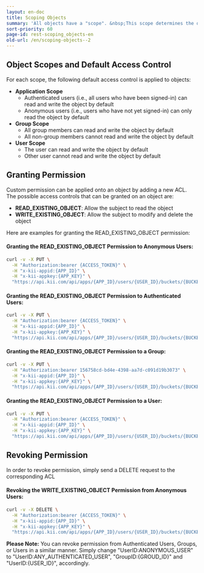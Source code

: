 ```yaml
---
layout: en-doc
title: Scoping Objects
summary: 'All objects have a "scope". &nbsp;This scope determines the default access control applied to the object upon its creation.&nbsp;For example, an object created in an "Application Scope" bucket will have "Application Scope".'
sort-priority: 60
page-id: rest-scoping_objects-en
old-url: /en/scoping-objects--2
---
```

## Object Scopes and Default Access Control

For each scope, the following default access control is applied to objects:

* **Application Scope**
    * Authenticated users (i.e., all users who have been signed-in) can read and write the object by default
    * Anonymous users (i.e., users who have not yet signed-in) can only read the object by default
* **Group Scope**
    * All group members can read and write the object by default
    * All non-group members cannot read and write the object by default
* **User Scope**
    * The user can read and write the object by default
    * Other user cannot read and write the object by default

## Granting Permission

Custom permission can be applied onto an object by adding a new ACL.  The possible access controls that can be granted on an object are:

* **READ\_EXISTING\_OBJECT**: Allow the subject to read the object
* **WRITE\_EXISTING\_OBJECT**: Allow the subject to modify and delete the object

Here are examples for granting the READ\_EXISTING\_OBJECT permission:

#### Granting the READ\_EXISTING\_OBJECT Permission to Anonymous Users:

```sh
curl -v -X PUT \
  -H "Authorization:bearer {ACCESS_TOKEN}" \
  -H "x-kii-appid:{APP_ID}" \
  -H "x-kii-appkey:{APP_KEY}" \
  "https://api.kii.com/api/apps/{APP_ID}/users/{USER_ID}/buckets/{BUCKET_NAME}/objects/{OBJECT_ID}/acl/READ_EXISTING_OBJECT/UserID:ANONYMOUS_USER"
```

#### Granting the READ\_EXISTING\_OBJECT Permission to Authenticated Users:

```sh
curl -v -X PUT \
  -H "Authorization:bearer {ACCESS_TOKEN}" \
  -H "x-kii-appid:{APP_ID}" \
  -H "x-kii-appkey:{APP_KEY}" \
  "https://api.kii.com/api/apps/{APP_ID}/users/{USER_ID}/buckets/{BUCKET_NAME}/objects/{OBJECT_ID}/acl/READ_EXISTING_OBJECT/UserID:ANY_AUTHENTICATED_USER"
```

#### Granting the READ\_EXISTING\_OBJECT Permission to a Group:

```sh
curl -v -X PUT \
  -H "Authorization:bearer 156758cd-bd4e-4398-aa7d-c091d19b3073" \
  -H "x-kii-appid:{APP_ID}" \
  -H "x-kii-appkey:{APP_KEY}" \
  "https://api.kii.com/api/apps/{APP_ID}/users/{USER_ID}/buckets/{BUCKET_NAME}/objects/{OBJECT_ID}/acl/READ_EXISTING_OBJECT/GroupID:{GROUP_ID}"
```

#### Granting the READ\_EXISTING\_OBJECT Permission to a User:

```sh
curl -v -X PUT \
  -H "Authorization:bearer {ACCESS_TOKEN}" \
  -H "x-kii-appid:{APP_ID}" \
  -H "x-kii-appkey:{APP_KEY}" \
  "https://api.kii.com/api/apps/{APP_ID}/users/{USER_ID}/buckets/{BUCKET_NAME}/objects/{OBJECT_ID}/acl/READ_EXISTING_OBJECT/UserID:{USER_ID}"
```

## Revoking Permission

In order to revoke permission, simply send a DELETE request to the corresponding ACL

#### Revoking the WRITE\_EXISTING\_OBJECT Permission from Anonymous Users:

```sh
curl -v -X DELETE \
  -H "Authorization:bearer {ACCESS_TOKEN}" \
  -H "x-kii-appid:{APP_ID}" \
  -H "x-kii-appkey:{APP_KEY}" \
  "https://api.kii.com/api/apps/{APP_ID}/users/{USER_ID}/buckets/{BUCKET_NAME}/objects/{OBJECT_ID}/acl/WRITE_EXISTING_OBJECT/UserID:ANONYMOUS_USER"
```

**Please Note:** You can revoke permission from Authenticated Users, Groups, or Users in a similar manner. Simply change "UserID:ANONYMOUS\_USER" to "UserID:ANY\_AUTHENTICATED\_USER", "GroupID:{GROUD\_ID}" and "UserID:{USER\_ID}", accordingly.
